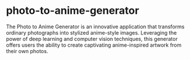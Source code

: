 # photo-to-anime-generator
The Photo to Anime Generator is an innovative application that transforms ordinary photographs into stylized anime-style images. Leveraging the power of deep learning and computer vision techniques, this generator offers users the ability to create captivating anime-inspired artwork from their own photos.
